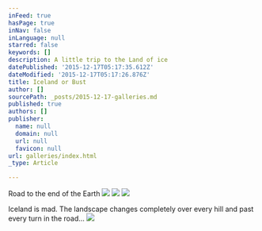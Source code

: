 ```yaml
---
inFeed: true
hasPage: true
inNav: false
inLanguage: null
starred: false
keywords: []
description: A little trip to the Land of ice
datePublished: '2015-12-17T05:17:35.612Z'
dateModified: '2015-12-17T05:17:26.876Z'
title: Iceland or Bust
author: []
sourcePath: _posts/2015-12-17-galleries.md
published: true
authors: []
publisher:
  name: null
  domain: null
  url: null
  favicon: null
url: galleries/index.html
_type: Article

---
```

Road to the end of the Earth
![](https://the-grid-user-content.s3-us-west-2.amazonaws.com/3658edf3-7007-4165-b677-7e293ac95211.jpg)
![](https://the-grid-user-content.s3-us-west-2.amazonaws.com/19278332-b2e5-4d24-b330-52569e9dd1b0.jpg)
![](https://the-grid-user-content.s3-us-west-2.amazonaws.com/8fece5a2-8cd0-487f-bf8d-c65f702614d0.jpg)

Iceland is mad. The landscape changes completely over every hill and past every turn in the road...
![](https://the-grid-user-content.s3-us-west-2.amazonaws.com/1853bf27-4969-448b-8422-af6b1cf81e99.jpg)